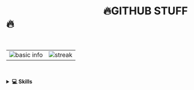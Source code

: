 <h1>&nbsp;&nbsp;&nbsp;&nbsp;&nbsp;&nbsp;&nbsp;&nbsp;&nbsp;&nbsp;&nbsp;&nbsp;&nbsp;&nbsp;&nbsp;&nbsp;&nbsp;&nbsp;&nbsp;&nbsp;&nbsp;&nbsp;&nbsp;&nbsp;&nbsp;&nbsp;&nbsp;&nbsp;&nbsp;&nbsp;&nbsp;&nbsp;&nbsp;&nbsp;&nbsp;&nbsp;&nbsp;&nbsp;&nbsp;🔥GITHUB STUFF🔥</h1>
<p>&nbsp;</p>
<p align="center">
  <table>
    <tr>
        <td style="padding=0;width=60%;">
            <img align="center" style="padding=0;" src="https://github-readme-stats.vercel.app/api?username=czechcrown&title_color=FB8C00&text_color=ffffff&bg_color=151515&hide_border=true&hide_title=true&show_icons=true&count_private=true" alt="basic info" />
        </td>
        <td style="padding=0;width=60%;">
            <img align="center" style="padding=0;" src="https://github-readme-streak-stats.herokuapp.com/?user=czechcrown&theme=dark&hide_border=true" alt="streak" />
        </td>
    </tr>
</table>
<p>&nbsp;</p>
     <details>
       <summary><b>💻 Skills</b></summary>
       <p>&nbsp;</p>
      <a href="https://bio.site/czech">
        <td style="padding=0;">
    <p align="center"><img align="center" width=50% height=50% style="padding=0;" src="https://github-widgetbox.vercel.app/api/skills?languages=ruby,html&includeNames=true" alt="GitHubWidget Box"></p>
          </td>
      <a href="https://bio.site/czech">
        <td style="padding=0;">
    <p align="center"><img align="center" width=50% height=50% style="padding=0;" src="https://github-widgetbox.vercel.app/api/skills?software=linux,windows&includeNames=true" alt="GitHubWidget Box"></p>
          </td>
    </details>

